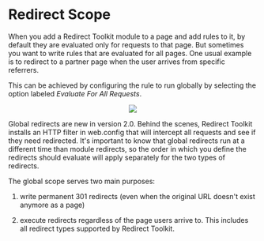 # Redirect Scope

When you add a Redirect Toolkit module to a page and add rules to it, by default they are evaluated only for requests to that page. But sometimes you want to write rules that are evaluated for all pages. One usual example is to redirect to a partner page when the user arrives from specific referrers.

This can be achieved by configuring the rule to run globally by selecting the option labeled *Evaluate For All Requests*.

<div style="text-align:center">

![](\assets/evaluate-for-all-requests.png)

</div>
Global redirects are new in version 2.0. Behind the scenes, Redirect Toolkit installs an HTTP filter in web.config that will intercept all requests and see if they need redirected. It's important to know that global redirects run at a different time than module redirects, so the order in which you define the redirects should evaluate will apply separately for the two types of redirects.

The global scope serves two main purposes:

1. write permanent 301 redirects (even when the original URL doesn't exist anymore as a page)

2. execute redirects regardless of the page users arrive to. This includes all redirect types supported by Redirect Toolkit.
